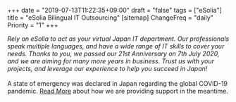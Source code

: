 +++
date = "2019-07-13T11:22:35+09:00"
draft = "false"
tags = ["eSolia"]
title = "eSolia Bilingual IT Outsourcing"
[sitemap]
  ChangeFreq = "daily"
  Priority = "1"
+++

<i>Rely on eSolia to act as your virtual Japan IT department. Our professionals speak multiple languages, and have a wide range of IT skills to cover your needs. Thanks to you, we passed our <span class="has-text-esolia-yellow-2">21st Anniversary</span> on 7th July 2020, and we are aiming for many more years in business. Trust us with your projects, and leverage our experience to help you succeed in Japan!</i> <br><br>
A <span class="has-text-esolia-secondary-1-4">state of emergency</span> was declared in Japan regarding the global COVID-19 pandemic. [Read More](/post/covid-19-state-of-emergency/) about how we are providing support in the meantime.  
